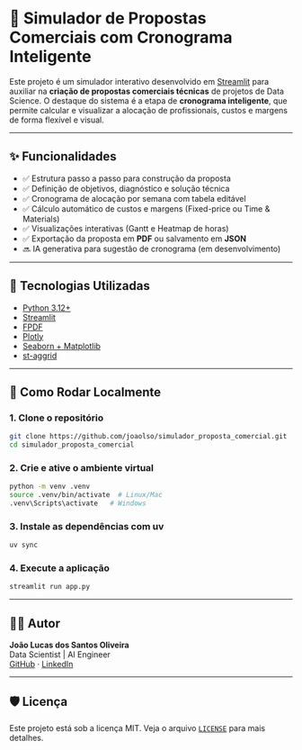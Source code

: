 # 🧠 Simulador de Propostas Comerciais com Cronograma Inteligente

Este projeto é um simulador interativo desenvolvido em [Streamlit](https://streamlit.io/) para auxiliar na **criação de propostas comerciais técnicas** de projetos de Data Science. O destaque do sistema é a etapa de **cronograma inteligente**, que permite calcular e visualizar a alocação de profissionais, custos e margens de forma flexível e visual.

---

## ✨ Funcionalidades

- ✅ Estrutura passo a passo para construção da proposta
- ✅ Definição de objetivos, diagnóstico e solução técnica
- ✅ Cronograma de alocação por semana com tabela editável
- ✅ Cálculo automático de custos e margens (Fixed-price ou Time & Materials)
- ✅ Visualizações interativas (Gantt e Heatmap de horas)
- ✅ Exportação da proposta em **PDF** ou salvamento em **JSON**
- 🔜 IA generativa para sugestão de cronograma (em desenvolvimento)

---

## 🧩 Tecnologias Utilizadas

- [Python 3.12+](https://www.python.org)
- [Streamlit](https://streamlit.io)
- [FPDF](https://pyfpdf.github.io)
- [Plotly](https://plotly.com/python/)
- [Seaborn + Matplotlib](https://seaborn.pydata.org/)
- [st-aggrid](https://github.com/PablocFonseca/streamlit-aggrid)

---

## 🚀 Como Rodar Localmente

### 1. Clone o repositório

```bash
git clone https://github.com/joaolso/simulador_proposta_comercial.git
cd simulador_proposta_comercial
```

### 2. Crie e ative o ambiente virtual

```bash
python -m venv .venv
source .venv/bin/activate  # Linux/Mac
.venv\Scripts\activate   # Windows
```

### 3. Instale as dependências com uv

```bash
uv sync
```

### 4. Execute a aplicação

```bash
streamlit run app.py
```

---

## 🧑‍💻 Autor

**João Lucas dos Santos Oliveira**  
Data Scientist | AI Engineer  
[GitHub](https://github.com/joaolso) · [LinkedIn](https://linkedin.com/in/joaodosdados)

---

## 🛡️ Licença

Este projeto está sob a licença MIT. Veja o arquivo [`LICENSE`](LICENSE) para mais detalhes.

